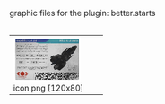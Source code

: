 graphic files for the plugin: better.starts<br>
<br>
<table>
	<tr valign="bottom">
		<td><a href="https://github.com/zuckung/endless-sky-plugins/blob/main/myplugins/better.starts/icon.png"><img src="https://raw.githubusercontent.com/zuckung/endless-sky-plugins/refs/heads/main/myplugins/better.starts/icon.png" width="120" height="80"></a><br>
		icon.png [120x80]</td>
		<td></td>
		<td></td>
	</tr>
</table>
